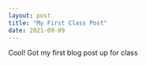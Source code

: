 ```yaml
---
layout: post
title: "My First Class Post"
date: 2021-09-09
---
```


Cool! Got my first blog post up for class
